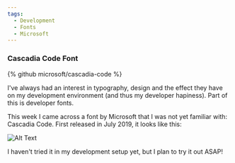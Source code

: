 ```yaml
---
tags:
  - Development
  - Fonts
  - Microsoft
---
```

### Cascadia Code Font

{% github microsoft/cascadia-code %}

I've always had an interest in typography, design and the effect they have on my development environment (and thus my developer hapiness). Part of this is developer fonts.

This week I came across a font by Microsoft that I was not yet familiar with: Cascadia Code. First released in July 2019, it looks like this:

 ![Alt Text](https://dev-to-uploads.s3.amazonaws.com/i/euoa5wzy8wuzjckvzpb7.png)

I haven't tried it in my development setup yet, but I plan to try it out ASAP!
